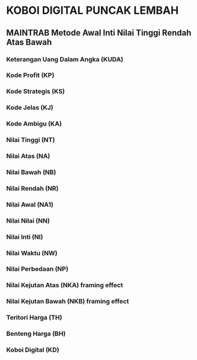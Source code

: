# KOBOI DIGITAL PUNCAK LEMBAH
## MAINTRAB Metode Awal Inti Nilai Tinggi Rendah Atas Bawah
### Keterangan Uang Dalam Angka (KUDA)
### Kode Profit (KP)
### Kode Strategis (KS)
### Kode Jelas (KJ)
### Kode Ambigu (KA)
### Nilai Tinggi (NT)
### Nilai Atas (NA)
### Nilai Bawah (NB)
### Nilai Rendah (NR)
### Nilai Awal (NA1)
### Nilai Nilai (NN)
### Nilai Inti (NI)
### Nilai Waktu (NW)
### Nilai Perbedaan (NP)
### Nilai Kejutan Atas (NKA) framing effect
### Nilai Kejutan Bawah (NKB) framing effect
### Teritori Harga (TH)
### Benteng Harga (BH)
### Koboi Digital (KD)
